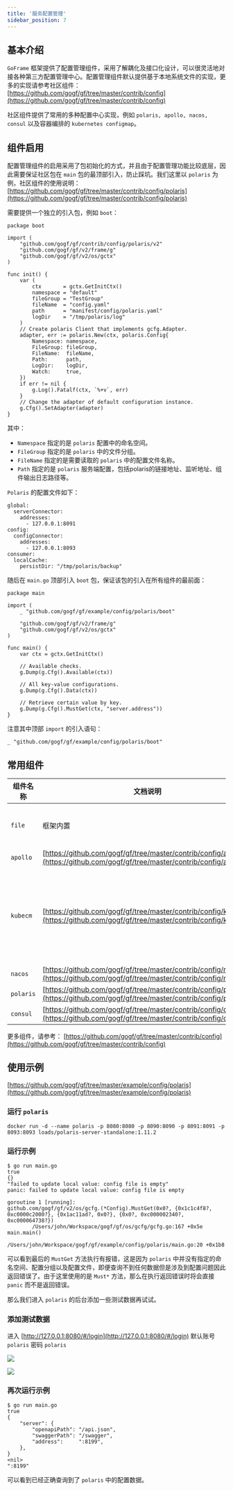 ```yaml
---
title: '服务配置管理'
sidebar_position: 7
---
```


## 基本介绍

`GoFrame` 框架提供了配置管理组件，采用了解耦化及接口化设计，可以很灵活地对接各种第三方配置管理中心。配置管理组件默认提供基于本地系统文件的实现，更多的实现请参考社区组件： [https://github.com/gogf/gf/tree/master/contrib/config](https://github.com/gogf/gf/tree/master/contrib/config)

社区组件提供了常用的多种配置中心实现，例如 `polaris, apollo, nacos, consul` 以及容器编排的 `kubernetes configmap`。

## 组件启用

配置管理组件的启用采用了包初始化的方式，并且由于配置管理功能比较底层，因此需要保证社区包在 `main` 包的最顶部引入，防止踩坑。我们这里以 `polaris` 为例，社区组件的使用说明： [https://github.com/gogf/gf/tree/master/contrib/config/polaris](https://github.com/gogf/gf/tree/master/contrib/config/polaris)

需要提供一个独立的引入包，例如 `boot`：

```
package boot

import (
	"github.com/gogf/gf/contrib/config/polaris/v2"
	"github.com/gogf/gf/v2/frame/g"
	"github.com/gogf/gf/v2/os/gctx"
)

func init() {
	var (
		ctx       = gctx.GetInitCtx()
		namespace = "default"
		fileGroup = "TestGroup"
		fileName  = "config.yaml"
		path      = "manifest/config/polaris.yaml"
		logDir    = "/tmp/polaris/log"
	)
	// Create polaris Client that implements gcfg.Adapter.
	adapter, err := polaris.New(ctx, polaris.Config{
		Namespace: namespace,
		FileGroup: fileGroup,
		FileName:  fileName,
		Path:      path,
		LogDir:    logDir,
		Watch:     true,
	})
	if err != nil {
		g.Log().Fatalf(ctx, `%+v`, err)
	}
	// Change the adapter of default configuration instance.
	g.Cfg().SetAdapter(adapter)
}
```

其中：

- `Namespace` 指定的是 `polaris` 配置中的命名空间。
- `FileGroup` 指定的是 `polaris` 中的文件分组。
- `FileName` 指定的是需要读取的 `polaris` 中的配置文件名称。
- `Path` 指定的是 `polaris` 服务端配置，包括polaris的链接地址、监听地址、组件输出日志路径等。

`Polaris` 的配置文件如下：

```
global:
  serverConnector:
    addresses:
      - 127.0.0.1:8091
config:
  configConnector:
    addresses:
      - 127.0.0.1:8093
consumer:
  localCache:
    persistDir: "/tmp/polaris/backup"
```

随后在 `main.go` 顶部引入 `boot` 包，保证该包的引入在所有组件的最前面：

```
package main

import (
    _ "github.com/gogf/gf/example/config/polaris/boot"

    "github.com/gogf/gf/v2/frame/g"
    "github.com/gogf/gf/v2/os/gctx"
)

func main() {
    var ctx = gctx.GetInitCtx()

    // Available checks.
    g.Dump(g.Cfg().Available(ctx))

    // All key-value configurations.
    g.Dump(g.Cfg().Data(ctx))

    // Retrieve certain value by key.
    g.Dump(g.Cfg().MustGet(ctx, "server.address"))
}
```

注意其中顶部 `import` 的引入语句：

```
_ "github.com/gogf/gf/example/config/polaris/boot"
```

## 常用组件

| 组件名称 | 文档说明 | 备注 |
| --- | --- | --- |
| `file` | 框架内置 | 默认实现 |
| `apollo` | [https://github.com/gogf/gf/tree/master/contrib/config/apollo](https://github.com/gogf/gf/tree/master/contrib/config/apollo) |  |
| `kubecm` | [https://github.com/gogf/gf/tree/master/contrib/config/kubecm](https://github.com/gogf/gf/tree/master/contrib/config/kubecm) | 常用于容器部署环境 |
| `nacos` | [https://github.com/gogf/gf/tree/master/contrib/config/nacos](https://github.com/gogf/gf/tree/master/contrib/config/nacos) |  |
| `polaris` | [https://github.com/gogf/gf/tree/master/contrib/config/polaris](https://github.com/gogf/gf/tree/master/contrib/config/polaris) |  |
| `consul` | [https://github.com/gogf/gf/tree/master/contrib/config/consul](https://github.com/gogf/gf/tree/master/contrib/config/consul) |  |

更多组件，请参考： [https://github.com/gogf/gf/tree/master/contrib/config](https://github.com/gogf/gf/tree/master/contrib/config)

## 使用示例

[https://github.com/gogf/gf/tree/master/example/config/polaris](https://github.com/gogf/gf/tree/master/example/config/polaris)

### 运行 `polaris`

```
docker run -d --name polaris -p 8080:8080 -p 8090:8090 -p 8091:8091 -p 8093:8093 loads/polaris-server-standalone:1.11.2
```

### 运行示例

```
$ go run main.go
true
{}
"failed to update local value: config file is empty"
panic: failed to update local value: config file is empty

goroutine 1 [running]:
github.com/gogf/gf/v2/os/gcfg.(*Config).MustGet(0x0?, {0x1c1c4f8?, 0xc0000c2000?}, {0x1ac11ad?, 0x0?}, {0x0?, 0xc000002340?, 0xc000064738?})
        /Users/john/Workspace/gogf/gf/os/gcfg/gcfg.go:167 +0x5e
main.main()
        /Users/john/Workspace/gogf/gf/example/config/polaris/main.go:20 +0x1b8
```

可以看到最后的 `MustGet` 方法执行有报错，这是因为 `polaris` 中并没有指定的命名空间、配置分组以及配置文件，即便查询不到任何数据但是涉及到配置问题因此返回错误了。由于这里使用的是 `Must*` 方法，那么在执行返回错误时将会直接 `panic` 而不是返回错误。

那么我们进入 `polaris` 的后台添加一些测试数据再试试。

### 添加测试数据

进入 [http://127.0.0.1:8080/#/login](http://127.0.0.1:8080/#/login) 默认账号 `polaris` 密码 `polaris`

![](/markdown/b6aa368b0594187558a778aa54a428a2.png)

![](/markdown/acaecb43af69ec5f149e1fbe8f74dc4b.png)

### 再次运行示例

```
$ go run main.go
true
{
    "server": {
        "openapiPath": "/api.json",
        "swaggerPath": "/swagger",
        "address":     ":8199",
    },
}
<nil>
":8199"
```

可以看到已经正确查询到了 `polaris` 中的配置数据。